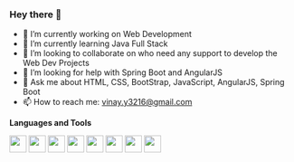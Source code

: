### Hey there 👋


- 🔭 I’m currently working on Web Development
- 🌱 I’m currently learning Java Full Stack 
- 👯 I’m looking to collaborate on who need any support to develop the Web Dev Projects 
- 🤔 I’m looking for help with Spring Boot and AngularJS
- 💬 Ask me about HTML, CSS, BootStrap, JavaScript, AngularJS, Spring Boot
- 📫 How to reach me: vinay.y3216@gmail.com



**Languages and Tools**

<!--![Github stats](https://github-readme-stats.vercel.app/api?username=yachamvinay&count_private=true&show_icons=true&theme=radical)-->

<!--![Top languages](https://github-readme-stats.vercel.app/api/top-langs/?username=yachamvinay&show_icons=true&theme=radical)-->

<img src="https://img.shields.io/badge/-HTML-e34f26?logo=html5&logoColor=fff" height="30" width="30"> <img src="https://img.shields.io/badge/-CSS-1572B6?logo=css3&logoColor=fff" height="30" width="30"> <img src="https://img.shields.io/badge/-JAVASCRIPT-F7DF1E?javascript=spring&logoColor=fff" height="30" width="30"> <img src="https://img.shields.io/badge/-SPRING-6DB33F?logo=spring&logoColor=fff" height="30" width="30"> <img src="https://img.shields.io/badge/-ANGULARJS-E23237?angularjs=spring&logoColor=fff"  height="30" width="30"> <img src="https://img.shields.io/badge/-TYPESCRIPT-3178C6?typescript=spring&logoColor=fff" height="30" width="30"> <img src="https://img.shields.io/badge/-ECLIPSEIDE-2C2255?eclipseide=spring&logoColor=fff" height="30" width="30"> <img src="https://img.shields.io/badge/-VISUALSTUDIOCODE-007ACC?visualstudiocode=spring&logoColor=fff" height="30" width="30">

